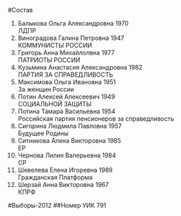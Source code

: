 #Состав
1. Балыкова Ольга Александровна 1970   
    ЛДПР
2. Виноградова Галина Петровна 1947   
    КОММУНИСТЫ РОССИИ
3. Григорь Анна Михайлолвна 1977   
    ПАТРИОТЫ РОССИИ
4. Кузьмина Анастасия Александровна 1982   
    ПАРТИЯ ЗА СПРАВЕДЛИВОСТЬ
5. Максимова Ольга Ивановна 1951   
    За женщин России
6. Потин Алексей Алексеевич 1949   
    СОЦИАЛЬНОЙ ЗАЩИТЫ
7. Потина Тамара Васильевна 1954   
    Российская партия пенсионеров за справедливость
8. Сигорина Людмила Павловна 1957   
    Будущее Родины
9. Ситникова Алена Викторовна 1985   
    ЕР
10. Чернова Лилия Валерьевна 1984   
    СР
11. Шевелева Елена Игоревна 1989   
    Гражданская Платформа
12. Шерзай Анна Викторовна 1967   
    КПРФ

#Выборы-2012
##Номер УИК
791